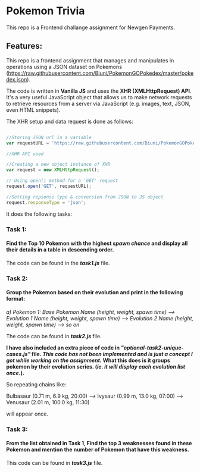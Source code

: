 # Pokemon Trivia

This repo is a Frontend challange assignment for Newgen Payments.

## Features:

This repo is a frontend assignment that manages and manipulates in operations using a JSON dataset on Pokemons (https://raw.githubusercontent.com/Biuni/PokemonGOPokedex/master/pokedex.json).

The code is written in **Vanilla JS** and uses the **XHR (XMLHttpRequest) API**.
It's a very useful JavaScript object that allows us to make network requests to retrieve resources from a server via JavaScript (e.g. images, text, JSON, even HTML snippets).

The XHR setup and data request is done as follows:

```JavaScript

//Storing JSON url in a variable
var requestURL = 'https://raw.githubusercontent.com/Biuni/PokemonGOPokedex/master/pokedex.json';

//XHR API used

//Creating a new object instance of XHR
var request = new XMLHttpRequest();

// Using open() method for a 'GET' request
request.open('GET', requestURL);

//Setting repsonse type & conversion from JSON to JS object
request.responseType = 'json';


```

It does the following tasks:

### Task 1:
#### Find the Top 10 Pokemon with the highest *spawn chance* and display all their details in a table in descending order.

The code can be found in the  ***task1.js***  file.


### Task 2:
#### Group the Pokemon based on their evolution and print in the following format:
*a) Pokemon 1: Base Pokemon Name (height, weight, spawn time) --> Evolution 1 Name (height, weight, spawn time) --> Evolution 2 Name (height, weight, spawn time) --> so on*


The code can be found in ***task2.js*** file.

**I have also included an extra piece of code in *"optional-task2-unique-cases.js"* file.
*This code has not been implemented and is just a concept I got while working on the assignment.*
What this does is it groups pokemon by their evolution series.
(*ie. it will display each evolution list once.*).**

So repeating chains like:

Bulbasaur (0.71 m, 6.9 kg, 20:00) --> Ivysaur (0.99 m, 13.0 kg, 07:00) --> Venusaur (2.01 m, 100.0 kg, 11:30)

will appear once.

### Task 3:
#### From the list obtained in Task 1, Find the top 3 weaknesses found in these Pokemon and mention the number of Pokemon that have this weakness.

This code can be found in ***task3.js*** file.

